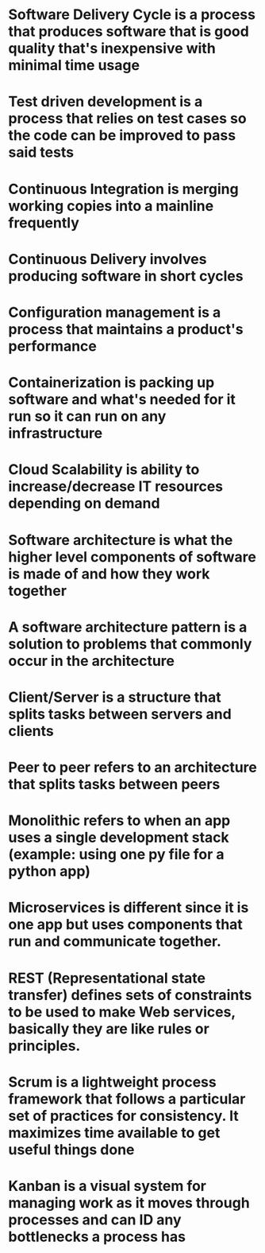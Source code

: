 # Software Delivery Cycle is a process that produces software that is good quality that's inexpensive with minimal time usage

# Test driven development is a process that relies on test cases so the code can be improved to pass said tests

# Continuous Integration is merging working copies into a mainline frequently

# Continuous Delivery involves producing software in short cycles

# Configuration management is a process that maintains a product's performance

# Containerization is packing up software and what's needed for it run so it can run on any infrastructure

# Cloud Scalability is ability to increase/decrease IT resources depending on demand

# Software architecture is what the higher level components of software is made of and how they work together

# A software architecture pattern is a solution to problems that commonly occur in the architecture

# Client/Server is a structure that splits tasks between servers and clients

# Peer to peer refers to an architecture that splits tasks between peers

# Monolithic refers to when an app uses a single development stack (example: using one py file for a python app)

# Microservices is different since it is one app but uses components that run and communicate together.

# REST (Representational state transfer) defines sets of constraints to be used to make Web services, basically they are like rules or principles.

# Scrum is a lightweight process framework that follows a particular set of practices for consistency. It maximizes time available to get useful things done

# Kanban is a visual system for managing work as it moves through processes and can ID any bottlenecks a process has

